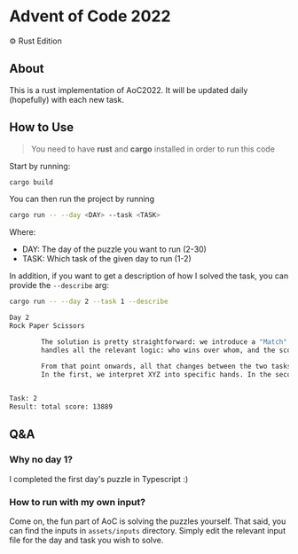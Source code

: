 # Advent of Code 2022
⚙️ Rust Edition

## About
This is a rust implementation of AoC2022. It will be updated daily (hopefully) with each new task.

## How to Use
> You need to have **rust** and **cargo** installed in order to run this code

Start by running:
```sh
cargo build
```

You can then run the project by running
```sh
cargo run -- --day <DAY> --task <TASK>
```
Where:
- DAY: The day of the puzzle you want to run (2-30)
- TASK: Which task of the given day to run (1-2)

In addition, if you want to get a description of how I solved the task, you can provide the `--describe` arg:

```sh
cargo run -- --day 2 --task 1 --describe

Day 2
Rock Paper Scissors

        The solution is pretty straightforward: we introduce a "Match" struct that
        handles all the relevant logic: who wins over whom, and the scoring.

        From that point onwards, all that changes between the two tasks is how we interpret the input:
        In the first, we interpret XYZ into specific hands. In the second we interpret them according to the opponent hand.
        

Task: 2
Result: total score: 13889
```

## Q&A
### Why no day 1?
I completed the first day's puzzle in Typescript :)

### How to run with my own input?
Come on, the fun part of AoC is solving the puzzles yourself.
That said, you can find the inputs in `assets/inputs` directory. Simply edit the relevant input file for the day and task you wish to solve.